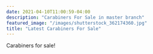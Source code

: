 ```yaml
---
date: 2021-04-10T11:00:59-04:00
description: "Carabiners For Sale in master branch"
featured_image: "/images/shutterstock_362174360.jpg"
title: "Latest Carabiners For Sale"
---
```


Carabiners for sale!
